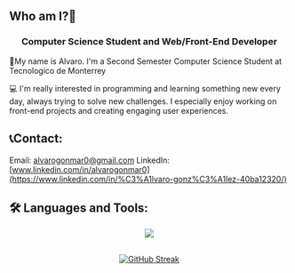## Who am I?👋
<h3 align="center">Computer Science Student and Web/Front-End Developer</h3>


👤My name is Alvaro. I'm a Second Semester Computer Science Student at Tecnologico de Monterrey

💻 I'm really interested in programming and learning something new every day, always trying to solve new challenges.
I especially enjoy working on front-end projects and creating engaging user experiences.

## 📞Contact:
Email: alvarogonmar0@gmail.com
LinkedIn: [www.linkedin.com/in/alvarogonmar0](https://www.linkedin.com/in/%C3%A1lvaro-gonz%C3%A1lez-40ba12320/)

## 🛠️ Languages and Tools:
<p align="center">
  <img src="https://go-skill-icons.vercel.app/api/icons?i=js,html,css,react,cpp,py,tailwind,ts,vite,nodejs,django,git,github,godot,matlab,netlify,nextjs,bash,vscode,figma,linkedin&perline=7" />
</p>

<!-- <p><img align="center" src="https://github-readme-stats.vercel.app/api/top-langs?username=alvarogonmar&show_icons=true&locale=en&layout=compact" alt="alvarogonmar" /></p> -->
## 
<!--<p align="center"><img align="center" src="https://github-readme-streak-stats.herokuapp.com/?user=alvarogonmar&" alt="alvarogonmar" /></p> -->
<!-- <p align="center "a href="https://git.io/streak-stats"><img src="https://github-readme-streak-stats.herokuapp.com?user=alvarogonmar&theme=radical&border_radius=5&short_numbers=true" alt="GitHub Streak" /></a> -->
<!-- <p align="center" a href="https://git.io/streak-stats"><img src="https://github-readme-streak-stats.herokuapp.com?user=alvarogonmar&theme=shadow-orange&border_radius=5&short_numbers=true" alt="GitHub Streak" /></a> -->

<p align="center"><a href="https://git.io/streak-stats"><img src="https://github-readme-streak-stats.herokuapp.com?user=alvarogonmar&theme=shadow-orange&short_numbers=true" alt="GitHub Streak" /></a>
<!-- [![Top Langs](https://github-readme-stats.vercel.app/api/top-langs/?username=alvarogonmar&langs_count=10&layout=compact)](https://github.com/anuraghazra/github-readme-stats)-->


<!--
**alvarogonmar/alvarogonmar** is a ✨ _special_ ✨ repository because its `README.md` (this file) appears on your GitHub profile.

Here are some ideas to get you started:

- 🔭 I’m currently working on ...
- 🌱 I’m currently learning ...
- 👯 I’m looking to collaborate on ...
- 🤔 I’m looking for help with ...
- 💬 Ask me about ...
- 📫 How to reach me: ...
- 😄 Pronouns: ...
- ⚡ Fun fact: ...
-->

